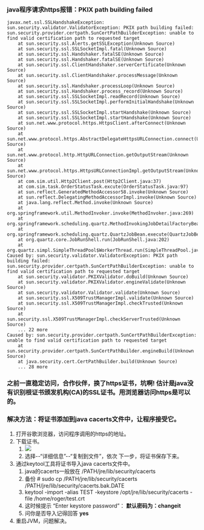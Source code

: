 ### java程序请求https报错：PKIX path building failed


	javax.net.ssl.SSLHandshakeException: sun.security.validator.ValidatorException: PKIX path building failed: sun.security.provider.certpath.SunCertPathBuilderException: unable to find valid certification path to requested target
		at sun.security.ssl.Alerts.getSSLException(Unknown Source)
		at sun.security.ssl.SSLSocketImpl.fatal(Unknown Source)
		at sun.security.ssl.Handshaker.fatalSE(Unknown Source)
		at sun.security.ssl.Handshaker.fatalSE(Unknown Source)
		at sun.security.ssl.ClientHandshaker.serverCertificate(Unknown Source)
		at sun.security.ssl.ClientHandshaker.processMessage(Unknown Source)
		at sun.security.ssl.Handshaker.processLoop(Unknown Source)
		at sun.security.ssl.Handshaker.process_record(Unknown Source)
		at sun.security.ssl.SSLSocketImpl.readRecord(Unknown Source)
		at sun.security.ssl.SSLSocketImpl.performInitialHandshake(Unknown Source)
		at sun.security.ssl.SSLSocketImpl.startHandshake(Unknown Source)
		at sun.security.ssl.SSLSocketImpl.startHandshake(Unknown Source)
		at sun.net.www.protocol.https.HttpsClient.afterConnect(Unknown Source)
		at sun.net.www.protocol.https.AbstractDelegateHttpsURLConnection.connect(Unknown Source)
		at sun.net.www.protocol.http.HttpURLConnection.getOutputStream(Unknown Source)
		at sun.net.www.protocol.https.HttpsURLConnectionImpl.getOutputStream(Unknown Source)
		at com.sim.util.Http2Client.post(Http2Client.java:37)
		at com.sim.task.OrderStatusTask.excute(OrderStatusTask.java:97)
		at sun.reflect.GeneratedMethodAccessor58.invoke(Unknown Source)
		at sun.reflect.DelegatingMethodAccessorImpl.invoke(Unknown Source)
		at java.lang.reflect.Method.invoke(Unknown Source)
		at org.springframework.util.MethodInvoker.invoke(MethodInvoker.java:269)
		at org.springframework.scheduling.quartz.MethodInvokingJobDetailFactoryBean$MethodInvokingJob.executeInternal(MethodInvokingJobDetailFactoryBean.java:257)
		at org.springframework.scheduling.quartz.QuartzJobBean.execute(QuartzJobBean.java:75)
		at org.quartz.core.JobRunShell.run(JobRunShell.java:202)
		at org.quartz.simpl.SimpleThreadPool$WorkerThread.run(SimpleThreadPool.java:573)
	Caused by: sun.security.validator.ValidatorException: PKIX path building failed: sun.security.provider.certpath.SunCertPathBuilderException: unable to find valid certification path to requested target
		at sun.security.validator.PKIXValidator.doBuild(Unknown Source)
		at sun.security.validator.PKIXValidator.engineValidate(Unknown Source)
		at sun.security.validator.Validator.validate(Unknown Source)
		at sun.security.ssl.X509TrustManagerImpl.validate(Unknown Source)
		at sun.security.ssl.X509TrustManagerImpl.checkTrusted(Unknown Source)
		at sun.security.ssl.X509TrustManagerImpl.checkServerTrusted(Unknown Source)
		... 22 more
	Caused by: sun.security.provider.certpath.SunCertPathBuilderException: unable to find valid certification path to requested target
		at sun.security.provider.certpath.SunCertPathBuilder.engineBuild(Unknown Source)
		at java.security.cert.CertPathBuilder.build(Unknown Source)
		... 28 more

### 之前一直稳定访问，合作伙伴，换了https证书，坑啊! 估计是java没有识别根证书颁发机构(CA)的SSL证书。用浏览器访问https是可以的。

### 解决方法：将证书添加到java cacerts文件中，让程序接受它。

1. 打开谷歌浏览器，访问程序调用的https的地址。
2. 下载证书。
	1. ![](https://i.imgur.com/uE94KKa.png)
	2. 选择--“详细信息”--“复制到文件”，依次 下一步，将证书保存下来。
3. 通过keytool工具将证书导入java cacerts文件中。
	1. java的cacerts一般放在 /PATH/jre/lib/security/cacerts
	2. 备份 # sudo cp /PATH/jre/lib/security/cacerts /PATH/jre/lib/security/cacerts.bak.DATE
	3. keytool -import -alias TEST -keystore /opt/jre/lib/security/cacerts -file /home/roger/test.crt
	4. 这时候提示 “Enter keystore password”： **默认密码为：changeit**
	5. 问你是否导入记得回答 **yes**
4. 重启JVM，问题解决。
